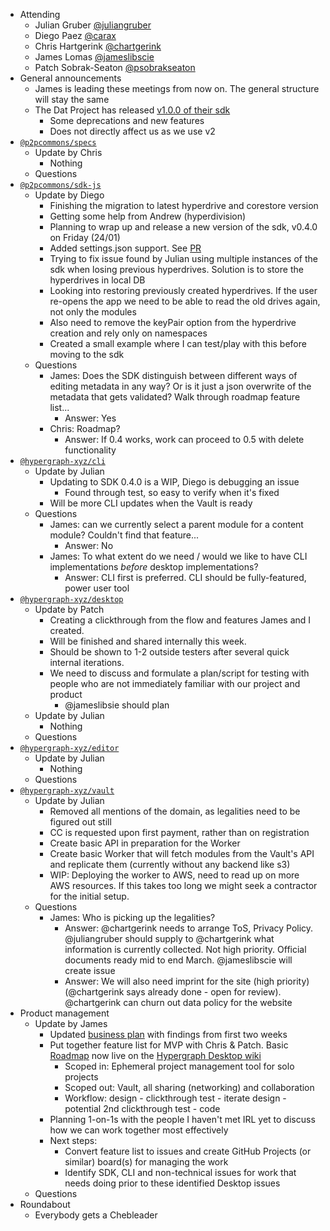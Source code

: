 -   Attending
    - Julian Gruber [@juliangruber](https://twitter.com/juliangruber)
    - Diego Paez [@carax](https://twitter.com/carax)
    - Chris Hartgerink [@chartgerink](https://twitter.com/chartgerink)
    - James Lomas [@jameslibscie](https://github.com/jameslibscie)
    - Patch Sobrak-Seaton [@psobrakseaton](https://twitter.com/psobrakseaton)
-   General announcements
    - James is leading these meetings from now on. The general structure will stay the same
    - The Dat Project has released [v1.0.0 of their sdk](https://github.com/datproject/sdk/releases)
        - Some deprecations and new features
        - Does not directly affect us as we use v2
-   [`@p2pcommons/specs`](https://github.com/p2pcommons/specs)
    - Update by Chris
        - Nothing
    - Questions
-   [`@p2pcommons/sdk-js`](https://github.com/p2pcommons/sdk-js)
    - Update by Diego
        - Finishing the migration to latest hyperdrive and corestore version
        - Getting some help from Andrew (hyperdivision)
        - Planning to wrap up and release a new version of the sdk, v0.4.0 on Friday (24/01)
        - Added settings.json support. See [PR](https://github.com/p2pcommons/sdk-js/pull/65)
        - Trying to fix issue found by Julian using multiple instances of the sdk when losing previous hyperdrives. Solution is to store the hyperdrives in local DB
        - Looking into restoring previously created hyperdrives. If the user re-opens the app we need to be able to read the old drives again, not only the modules
        - Also need to remove the keyPair option from the hyperdrive creation and rely only on namespaces
        - Created a small example where I can test/play with this before moving to the sdk
    - Questions
        - James: Does the SDK distinguish between different ways of editing metadata in any way? Or is it just a json overwrite of the metadata that gets validated? Walk through roadmap feature list...
            - Answer: Yes
        - Chris: Roadmap?
            - Answer: If 0.4 works, work can proceed to 0.5 with delete functionality
-   [`@hypergraph-xyz/cli`](https://github.com/hypergraph-xyz/cli)
    - Update by Julian
        - Updating to SDK 0.4.0 is a WIP, Diego is debugging an issue
            - Found through test, so easy to verify when it's fixed
        - Will be more CLI updates when the Vault is ready
    - Questions
        - James: can we currently select a parent module for a content module? Couldn't find that feature...
            - Answer: No
        - James: To what extent do we need / would we like to have CLI implementations *before* desktop implementations?
            - Answer: CLI first is preferred. CLI should be fully-featured, power user tool
-   [`@hypergraph-xyz/desktop`](https://github.com/hypergraph-xyz/desktop)
    - Update by Patch
        - Creating a clickthrough from the flow and features James and I created.
        - Will be finished and shared internally this week.
        - Should be shown to 1-2 outside testers after several quick internal iterations.
        - We need to discuss and formulate a plan/script for testing with people who are not immediately familiar with our project and product
            - @jameslibsie should plan 
    - Update by Julian
        - Nothing
    - Questions
-   [`@hypergraph-xyz/editor`](https://github.com/hypergraph-xyz/editor)
    - Update by Julian
        - Nothing
    - Questions
-   [`@hypergraph-xyz/vault`](https://github.com/hypergraph-xyz/vault)
    - Update by Julian
        - Removed all mentions of the domain, as legalities need to be figured out still
        - CC is requested upon first payment, rather than on registration
        - Create basic API in preparation for the Worker
        - Create basic Worker that will fetch modules from the Vault's API and replicate them (currently without any backend like s3)
        - WIP: Deploying the worker to AWS, need to read up on more AWS resources. If this takes too long we might seek a contractor for the initial setup.
    - Questions
        - James: Who is picking up the legalities?
            - Answer: @chartgerink needs to arrange ToS, Privacy Policy. @juliangruber should supply to @chartgerink what information is currently collected. Not high priority. Official documents ready mid to end March. @jameslibscie will create issue
            - Answer: We will also need imprint for the site (high priority) (@chartgerink says already done - open for review). @chartgerink can churn out data policy for the website
-   Product management
    - Update by James
        - Updated [business plan](https://github.com/libscie/business-plan) with findings from first two weeks
        - Put together feature list for MVP with Chris & Patch. Basic [Roadmap](https://github.com/hypergraph-xyz/desktop/wiki/Roadmap) now live on the [Hypergraph Desktop wiki](https://github.com/hypergraph-xyz/desktop/wiki)
            - Scoped in: Ephemeral project management tool for solo projects
            - Scoped out: Vault, all sharing (networking) and collaboration
            - Workflow: design - clickthrough test - iterate design - potential 2nd clickthrough test - code
        - Planning 1-on-1s with the people I haven't met IRL yet to discuss how we can work together most effectively
        - Next steps:
            - Convert feature list to issues and create GitHub Projects (or similar) board(s) for managing the work
            - Identify SDK, CLI and non-technical issues for work that needs doing prior to these identified Desktop issues
    - Questions
- Roundabout
    - Everybody gets a Chebleader
